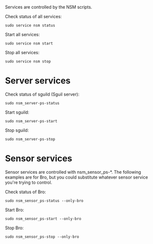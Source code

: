 Services are controlled by the NSM scripts.

Check status of all services:
```
sudo service nsm status
```

Start all services:
```
sudo service nsm start
```

Stop all services:
```
sudo service nsm stop
```

# Server services
Check status of sguild (Sguil server):
```
sudo nsm_server-ps-status
```

Start sguild:
```
sudo nsm_server-ps-start
```

Stop sguild:
```
sudo nsm_server-ps-stop
```

# Sensor services
Sensor services are controlled with nsm_sensor_ps-*.  The following examples are for Bro, but you could substitute whatever sensor service you're trying to control.

Check status of Bro:
```
sudo nsm_sensor_ps-status --only-bro
```

Start Bro:
```
sudo nsm_sensor_ps-start --only-bro
```

Stop Bro:
```
sudo nsm_sensor_ps-stop --only-bro
```
